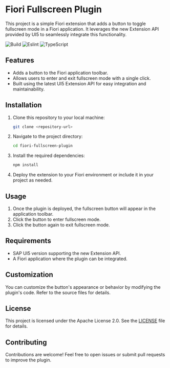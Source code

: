 # Fiori Fullscreen Plugin

This project is a simple Fiori extension that adds a button to toggle fullscreen mode in a Fiori application. It leverages the new Extension API provided by UI5 to seamlessly integrate this functionality.

![Build](https://github.com/mariokernich/fiori-fullscreen-plugin/actions/workflows/nodejs.yml/badge.svg)
![Eslint](https://github.com/mariokernich/fiori-fullscreen-plugin/actions/workflows/eslint.yml/badge.svg)
![TypeScript](https://github.com/mariokernich/fiori-fullscreen-plugin/actions/workflows/tsc.yml/badge.svg)

## Features

- Adds a button to the Fiori application toolbar.
- Allows users to enter and exit fullscreen mode with a single click.
- Built using the latest UI5 Extension API for easy integration and maintainability.

## Installation

1. Clone this repository to your local machine:
   ```bash
   git clone <repository-url>
   ```
2. Navigate to the project directory:
   ```bash
   cd fiori-fullscreen-plugin
   ```
3. Install the required dependencies:
   ```bash
   npm install
   ```
4. Deploy the extension to your Fiori environment or include it in your project as needed.

## Usage

1. Once the plugin is deployed, the fullscreen button will appear in the application toolbar.
2. Click the button to enter fullscreen mode.
3. Click the button again to exit fullscreen mode.

## Requirements

- SAP UI5 version supporting the new Extension API.
- A Fiori application where the plugin can be integrated.

## Customization

You can customize the button's appearance or behavior by modifying the plugin's code. Refer to the source files for details.

## License

This project is licensed under the Apache License 2.0. See the [LICENSE](LICENSE) file for details.

## Contributing

Contributions are welcome! Feel free to open issues or submit pull requests to improve the plugin.
